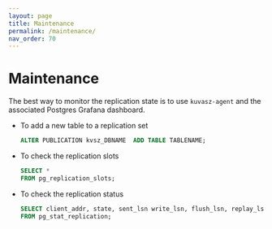 ```yaml
---
layout: page
title: Maintenance
permalink: /maintenance/
nav_order: 70
---
```

# Maintenance

The best way to monitor the replication state is to use `kuvasz-agent` and the associated Postgres Grafana dashboard.

- To add a new table to a replication set
    ```sql
    ALTER PUBLICATION kvsz_DBNAME  ADD TABLE TABLENAME;
    ```

- To check the replication slots
    ```sql
    SELECT *
    FROM pg_replication_slots;
    ```

- To check the replication status
    ```sql
    SELECT client_addr, state, sent_lsn write_lsn, flush_lsn, replay_lsn 
    FROM pg_stat_replication;
    ```
